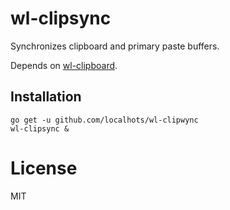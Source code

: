 # wl-clipsync

Synchronizes clipboard and primary paste buffers.

Depends on [wl-clipboard](https://github.com/bugaevc/wl-clipboard).

## Installation 

```
go get -u github.com/localhots/wl-clipwync
wl-clipsync &
```

# License

MIT
